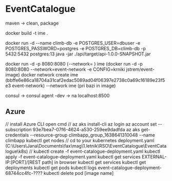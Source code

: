 # EventCatalogue

maven -> clean, package

docker build -t ime .

docker run -d --name climb-db -e POSTGRES_USER=dbuser -e POSTGRES_PASSWORD=postgres -e POSTGRES_DB=climb-db -p 5432:5432 postgres:13
java -jar ./api/target/api-1.0.0-SNAPSHOT.jar

docker run -d -p 8080:8080 (--network= ) ime
(docker run -d -p 8080:8080 --network=event-network -e CONFIG=krniki jstrem/event-image)
docker network create ime (bbffe6e86ca18704a31caf2edac5089ad04f06397e2738c0a69c16189e23f5e3 event-network)
--network ime (pri bazi in image)

consul -> consul agent -dev
-> na localhost:8500



## Azure
// install Azure CLI
open cmd
// az aks install-cli
az login
az account set --subscription 93e7bea7-07f6-4624-a530-259ee9dadfda
az aks get-credentials --resource-group climbapp_group_1638641310048 --name climbapp
kubectl get nodes
// cd to your kubernetes deployment.yaml (C:\Users\Jana\Documents\fax\mag\1.letnik\RSO\EventCatalogue\EventCatalogue\k8s)
// kubectl create -f event-catalogue-deployment.yaml
kubectl apply -f event-catalogue-deployment.yaml
kubectl get services
EXTERNAL-IP:[PORT]/[REST path] in browser
kubectl get services
kubectl get deployments
kubectl get pods
kubectl logs event-catalogue-deployment-68744cc4fc-????
kubectl delete pod [image name]